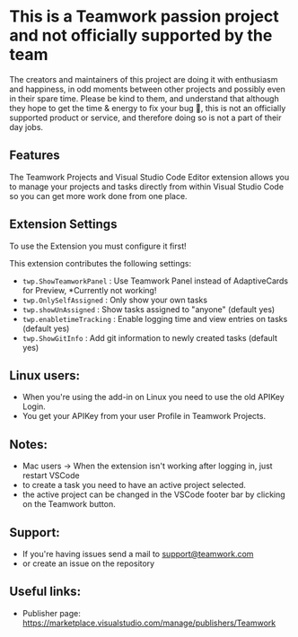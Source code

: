 # This is a Teamwork passion project and not officially supported by the team

The creators and maintainers of this project are doing it with enthusiasm and happiness, in odd moments between other projects and possibly even in their spare time. Please be kind to them, and understand that although they hope to get the time & energy to fix your bug :crossed_fingers:, this is not an officially supported product or service, and therefore doing so is not a part of their day jobs.

## Features
The Teamwork Projects and Visual Studio Code Editor extension allows you to manage your projects and tasks directly from within Visual Studio Code so you can get more work done from one place. 

## Extension Settings

To use the Extension you must configure it first!

This extension contributes the following settings:

* `twp.ShowTeamworkPanel`   : Use Teamwork Panel instead of AdaptiveCards for Preview, *Currently not working!
* `twp.OnlySelfAssigned`    : Only show your own tasks
* `twp.showUnAssigned`      : Show tasks assigned to "anyone" (default yes)
* `twp.enabletimeTracking`  : Enable logging time and view entries on tasks (default yes)
* `twp.ShowGitInfo`         : Add git information to newly created tasks (default yes)

## Linux users:
* When you're using the add-in on Linux you need to use the old APIKey Login.
* You get your APIKey from your user Profile in Teamwork Projects. 

## Notes:
* Mac users -> When the extension isn't working after logging in, just restart VSCode
* to create a task you need to have an active project selected. 
* the active project can be changed in the VSCode footer bar by clicking on the Teamwork button. 

## Support: 
* If you're having issues send a mail to support@teamwork.com
* or create an issue on the repository

## Useful links:
* Publisher page: https://marketplace.visualstudio.com/manage/publishers/Teamwork
